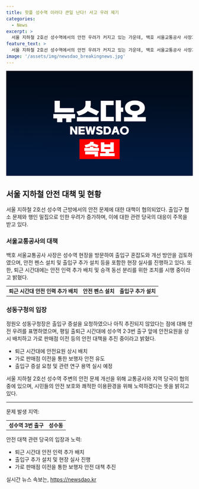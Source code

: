 ```yaml
---
title: 핫플 성수역 이러다 큰일 난다! 사고 우려 제기
categories:
  - News
excerpt: >
  서울 지하철 2호선 성수역에서의 안전 우려가 커지고 있는 가운데, 백호 서울교통공사 사장과 정원오 성동구청장이 대책 마련에 나섰다. 최근 인파와 혼잡으로 인한 안전사고 우려가 높아진 상황에서, 성동구와 서울교통공사는 출입구 신설과 안전요원 배치 등을 검토 중이다. 현장을 방문한 백 사장은 출입구 추가 설치와 안전 펜스 설치 등을 포함한 현장 실사를 진행하고, 정 구청장은 출입구 증설과 횡단보도 신호등 설치를 요청하고 안전요원을 상시 배치하는 방안을 추진 중이라고 밝혔다. 또한, 거리 가게들의 이전 등을 통해 보행 안전을 증진할 방침이다. (총 242자)
feature_text: >
  서울 지하철 2호선 성수역에서의 안전 우려가 커지고 있는 가운데, 백호 서울교통공사 사장과 정원오 성동구청장이 대책 마련에 나섰다. 최근 인파와 혼잡으로 인한 안전사고 우려가 높아진 상황에서, 성동구와 서울교통공사는 출입구 신설과 안전요원 배치 등을 검토 중이다. 현장을 방문한 백 사장은 출입구 추가 설치와 안전 펜스 설치 등을 포함한 현장 실사를 진행하고, 정 구청장은 출입구 증설과 횡단보도 신호등 설치를 요청하고 안전요원을 상시 배치하는 방안을 추진 중이라고 밝혔다. 또한, 거리 가게들의 이전 등을 통해 보행 안전을 증진할 방침이다. (총 242자)
image: '/assets/img/newsdao_breakingnews.jpg'
---
```


<p><img src="/assets/img/newsdao_breakingnews.jpg" alt="cryptoinkorea 속보" /></p>

<h2 data-ke-size="size26">서울 지하철 안전 대책 및 현황</h2>

<p data-ke-size="size16">서울 지하철 2호선 성수역 근방에서의 안전 문제에 대한 대책이 협의되었다. 출입구 협소 문제와 행인 밀집으로 인한 우려가 증가하며, 이에 대한 관련 당국의 대응이 주목을 받고 있다.</p>

<h3>서울교통공사의 대책</h3>

<p data-ke-size="size16">백호 서울교통공사 사장은 성수역 현장을 방문하여 출입구 혼잡도와 개선 방안을 검토하였으며, 안전 펜스 설치 및 출입구 추가 설치 등을 포함한 현장 실사를 진행하고 있다. 또한, 퇴근 시간대에는 안전 인력 추가 배치 및 승객 동선 분리를 위한 조치를 시행 중이라고 밝혔다.</p>

<table>
  <tr>
    <td style="text-align: center; height: 17px;"><b>퇴근 시간대 안전 인력 추가 배치</b></td>
    <td style="text-align: center; height: 17px;"><b>안전 펜스 설치</b></td>
    <td style="text-align: center; height: 17px;"><b>출입구 추가 설치</b></td>
  </tr>
</table>

<h3>성동구청의 입장</h3>

<p data-ke-size="size16">정원오 성동구청장은 출입구 증설을 요청하였으나 아직 추진되지 않았다는 점에 대해 안전 우려를 표명하였으며, 평일 출퇴근 시간대에 성수역 2·3번 출구 앞에 안전요원을 상시 배치하고 가로 판매점 이전 등의 안전 대책을 추진 중이라고 밝혔다.</p>

<ul>
  <li>퇴근 시간대에 안전요원 상시 배치</li>
  <li>가로 판매점 이전을 통한 보행자 안전 유도</li>
  <li>출입구 증설 요청 및 관련 연구 용역 실시 예정</li>
</ul>

<p data-ke-size="size16">서울 지하철 2호선 성수역 주변의 안전 문제 개선을 위해 교통공사와 지역 당국이 협의 중에 있으며, 시민들의 안전 보호와 쾌적한 이용환경을 위해 노력하겠다는 뜻을 밝히고 있다.</p>

<hr>

<p data-ke-size="size16">문제 발생 지역:</p>

<table>
  <tr>
    <td style="text-align: center; height: 17px;"><b>성수역 3번 출구</b></td>
    <td style="text-align: center; height: 17px;"><b>성수동</b></td>
  </tr>
</table>

<p data-ke-size="size16">안전 대책 관련 당국의 입장과 노력:</p>

<ul>
  <li>퇴근 시간대 안전 인력 추가 배치</li>
  <li>출입구 추가 설치 및 현장 실사 진행</li>
  <li>가로 판매점 이전을 통한 보행자 안전 대책 추진</li>
</ul>
실시간 뉴스 속보는, <a href="https://newsdao.kr" rel="dofollow">https://newsdao.kr</a>


